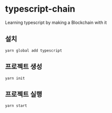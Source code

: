 # typescript-chain

Learning typescript by making a Blockchain with it

## 설치

```shell
yarn global add typescript
```

## 프로젝트 생성

```shell
yarn init
```

## 프로젝트 실행

```shell
yarn start
```
